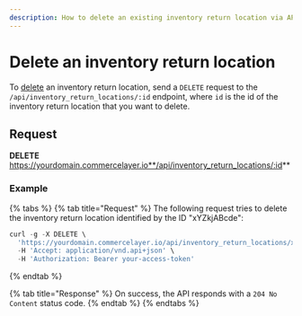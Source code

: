 ```yaml
---
description: How to delete an existing inventory return location via API
---
```


# Delete an inventory return location

To <a href="https://docs.commercelayer.io/developers/deleting-resources" target="_blank">delete</a> an inventory return location, send a `DELETE` request to the `/api/inventory_return_locations/:id` endpoint, where `id` is the id of the inventory return location that you want to delete.

## Request

**DELETE** https://yourdomain.commercelayer.io**/api/inventory_return_locations/:id**

### Example

{% tabs %}
{% tab title="Request" %}
The following request tries to delete the inventory return location identified by the ID "xYZkjABcde":

```javascript
curl -g -X DELETE \
  'https://yourdomain.commercelayer.io/api/inventory_return_locations/xYZkjABcde' \
  -H 'Accept: application/vnd.api+json' \
  -H 'Authorization: Bearer your-access-token'
```
{% endtab %}

{% tab title="Response" %}
On success, the API responds with a `204 No Content` status code.
{% endtab %}
{% endtabs %}

